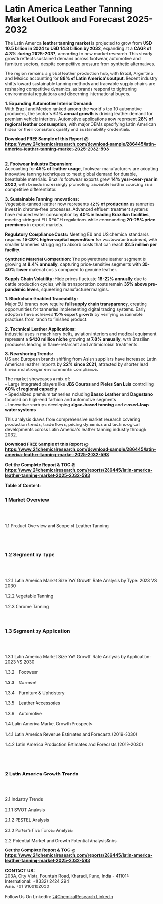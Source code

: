<h1>Latin America Leather Tanning Market Outlook and Forecast 2025-2032</h1><p>The Latin America <strong>leather tanning market</strong> is projected to grow from <strong>USD 10.5 billion in 2024 to USD 14.8 billion by 2032</strong>, expanding at a <strong>CAGR of 4.3% during 2025-2032</strong>, according to new market research. This steady growth reflects sustained demand across footwear, automotive and furniture sectors, despite competitive pressure from synthetic alternatives.</p><p>The region remains a global leather production hub, with Brazil, Argentina and Mexico accounting for <strong>88% of Latin America's output</strong>. Recent industry shifts toward sustainable tanning methods and traceable supply chains are reshaping competitive dynamics, as brands respond to tightening environmental regulations and discerning international buyers.</p><p><strong>1. Expanding Automotive Interior Demand:</strong><br>
With Brazil and Mexico ranked among the world's top 10 automotive producers, the sector's <strong>6.1% annual growth</strong> is driving leather demand for premium vehicle interiors. Automotive applications now represent <strong>28% of regional leather consumption</strong>, with major OEMs specifying Latin American hides for their consistent quality and sustainability credentials.</p><div><b>Download FREE Sample of this Report @ 
            <a href="https://www.24chemicalresearch.com/download-sample/286445/latin-america-leather-tanning-market-2025-2032-593">
            https://www.24chemicalresearch.com/download-sample/286445/latin-america-leather-tanning-market-2025-2032-593</a></b></div><br><p><strong>2. Footwear Industry Expansion:</strong><br>
Accounting for <strong>45% of leather usage</strong>, footwear manufacturers are adopting innovative tanning techniques to meet global demand for durable, breathable materials. Brazil's footwear exports grew <strong>14% year-over-year in 2023</strong>, with brands increasingly promoting traceable leather sourcing as a competitive differentiator.</p><p><strong>3. Sustainable Tanning Innovations:</strong><br>
Vegetable-tanned leather now represents <strong>32% of production</strong> as tanneries invest in chrome-free processes. Advanced effluent treatment systems have reduced water consumption by <strong>40% in leading Brazilian facilities</strong>, meeting stringent EU REACH regulations while commanding <strong>20-25% price premiums</strong> in export markets.</p><p><strong>Regulatory Compliance Costs:</strong> Meeting EU and US chemical standards requires <strong>15-20% higher capital expenditure</strong> for wastewater treatment, with smaller tanneries struggling to absorb costs that can reach <strong>$2.5 million per facility</strong>.</p><p><strong>Synthetic Material Competition:</strong> The polyurethane leather segment is growing at <strong>8.4% annually</strong>, capturing price-sensitive segments with <strong>30-40% lower</strong> material costs compared to genuine leather.</p><p><strong>Supply Chain Volatility:</strong> Hide prices fluctuate <strong>18-22% annually</strong> due to cattle production cycles, while transportation costs remain <strong>35% above pre-pandemic levels</strong>, squeezing manufacturer margins.</p><p><strong>1. Blockchain-Enabled Traceability:</strong><br>
Major EU brands now require <strong>full supply chain transparency</strong>, creating opportunities for tanneries implementing digital tracing systems. Early adopters have achieved <strong>15% export growth</strong> by verifying sustainable practices from ranch to finished product.</p><p><strong>2. Technical Leather Applications:</strong><br>
Industrial uses in machinery belts, aviation interiors and medical equipment represent a <strong>$420 million niche</strong> growing at <strong>7.8% annually</strong>, with Brazilian producers leading in flame-retardant and antimicrobial treatments.</p><p><strong>3. Nearshoring Trends:</strong><br>
US and European brands shifting from Asian suppliers have increased Latin American leather imports by <strong>22% since 2021</strong>, attracted by shorter lead times and stronger environmental compliance.</p><p>The market showcases a mix of:<br>
- Large integrated players like <strong>JBS Couros</strong> and <strong>Pieles San Luis</strong> controlling <strong>60% of regional capacity</strong><br>
- Specialized premium tanneries including <strong>Basso Leather</strong> and <strong>Dagestano</strong> focused on high-end fashion and automotive segments<br>
- Innovative startups developing <strong>algae-based tanning</strong> and <strong>closed-loop water systems</strong></p><p>This analysis draws from comprehensive market research covering production trends, trade flows, pricing dynamics and technological developments across Latin America's leather tanning industry through 2032.</p><div><b>Download FREE Sample of this Report @ 
            <a href="https://www.24chemicalresearch.com/download-sample/286445/latin-america-leather-tanning-market-2025-2032-593">
            https://www.24chemicalresearch.com/download-sample/286445/latin-america-leather-tanning-market-2025-2032-593</a></b></div><br><div><b>Get the Complete Report & TOC @ 
            <a href="https://www.24chemicalresearch.com/reports/286445/latin-america-leather-tanning-market-2025-2032-593">
            https://www.24chemicalresearch.com/reports/286445/latin-america-leather-tanning-market-2025-2032-593</a></b></div><br>
            <b>Table of Content:</b><p><h2><span style="font-size:16px"><strong>1 Market Overview&nbsp;&nbsp; &nbsp;</strong></span></h2><br />
<br />
<p>1.1 Product Overview and Scope of Leather Tanning&nbsp;</p><br />
<br />
<h2><strong><span style="font-size:16px">1.2 Segment by Type&nbsp;&nbsp; &nbsp;</span></strong></h2><br />
<br />
<p>1.2.1 Latin America Market Size YoY Growth Rate Analysis by Type: 2023 VS 2030&nbsp;&nbsp; &nbsp;<br /><br />
1.2.2 Vegetable Tanning&nbsp;&nbsp; &nbsp;<br /><br />
1.2.3 Chrome Tanning<br /><br />
<br />
<h2><span style="font-size:16px"><strong>1.3 Segment by Application&nbsp;&nbsp;</strong></span></h2><br />
<br />
<p>1.3.1 Latin America Market Size YoY Growth Rate Analysis by Application: 2023 VS 2030&nbsp;&nbsp; &nbsp;<br /><br />
1.3.2&nbsp;&nbsp; &nbsp;Footwear<br /><br />
1.3.3&nbsp;&nbsp; &nbsp;Garment<br /><br />
1.3.4&nbsp;&nbsp; &nbsp;Furniture & Upholstery<br /><br />
1.3.5&nbsp;&nbsp; &nbsp;Leather Accessories<br /><br />
1.3.6&nbsp;&nbsp; &nbsp;Automotive<br /><br />
1.4 Latin America Market Growth Prospects&nbsp;&nbsp; &nbsp;<br /><br />
1.4.1 Latin America Revenue Estimates and Forecasts (2019-2030)&nbsp;&nbsp; &nbsp;<br /><br />
1.4.2 Latin America Production Estimates and Forecasts (2019-2030)&nbsp;&nbsp;</p><br />
<br />
<h2><span style="font-size:16px"><strong>2 Latin America Growth Trends&nbsp;&nbsp; &nbsp;</strong></span></h2><br />
<br />
<p>2.1 Industry Trends&nbsp;&nbsp; &nbsp;<br /><br />
2.1.1 SWOT Analysis&nbsp;&nbsp; &nbsp;<br /><br />
2.1.2 PESTEL Analysis&nbsp;&nbsp; &nbsp;<br /><br />
2.1.3 Porter&rsquo;s Five Forces Analysis&nbsp;&nbsp; &nbsp;<br /><br />
2.2 Potential Market and Growth Potential Analysis&nbs</p><div><b>Get the Complete Report & TOC @ 
            <a href="https://www.24chemicalresearch.com/reports/286445/latin-america-leather-tanning-market-2025-2032-593">
            https://www.24chemicalresearch.com/reports/286445/latin-america-leather-tanning-market-2025-2032-593</a></b></div><br><b>CONTACT US:</b><br>
            203A, City Vista, Fountain Road, Kharadi, Pune, India - 411014<br>
            International: +1(332) 2424 294<br>
            Asia: +91 9169162030 <br><br>
            Follow Us On LinkedIn: <a href="https://www.linkedin.com/company/24chemicalresearch/">24ChemicalResearch LinkedIn</a>